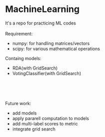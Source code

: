 # MachineLearning
It's a repo for practicing ML codes<br><br>
Requirement:
- numpy: for handling matrices/vectors
- scipy: for various mathematical operations

Containg models:
- RDA(with GridSearch)
- VotingClassifier(with GridSearch)

<br><br><br>

Future work:
- add models
- apply pararell computation to models
- add multi-label scores to metric
- integrate grid search